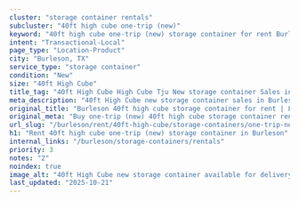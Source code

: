 ```yaml
---
cluster: "storage container rentals"
subcluster: "40ft high cube one-trip (new)"
keyword: "40ft high cube one-trip (new) storage container for rent Burleson, TX"
intent: "Transactional-Local"
page_type: "Location-Product"
city: "Burleson, TX"
service_type: "storage container"
condition: "New"
size: "40ft High Cube"
title_tag: "40ft High Cube High Cube Tju New storage container Sales in Burleson | LC Container"
meta_description: "40ft High Cube new storage container sales in Burleson. High cube containers with extra height. Fast delivery, competitive pricing. Serving storage containers area. Quote ID: RD3. Call (214) 524-4168 for your free quote today."
original_title: "Burleson 40ft high cube storage container for rent | LC"
original_meta: "Buy one-trip (new) 40ft high cube storage container rent with local delivery in Burleson, TX. LC Container — local Since 2003. Request a fast quote today."
url_slug: "/burleson/rent/40ft-high-cube/storage-containers/one-trip-new"
h1: "Rent 40ft high cube one-trip (new) storage container in Burleson"
internal_links: "/burleson/storage-containers/rentals"
priority: 3
notes: "2"
noindex: true
image_alt: "40ft High Cube new storage container available for delivery in Burleson"
last_updated: "2025-10-21"
---
```


<!-- TODO: Add unique city/inventory copy, images, and internal links here. -->
